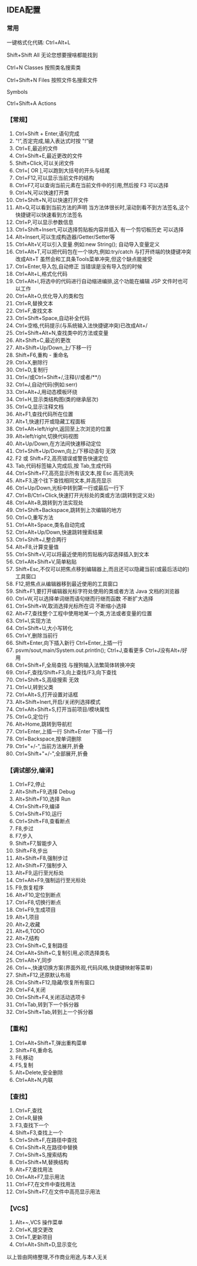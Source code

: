 ## IDEA配置

### 常用
一键格式化代碼: Ctrl+Alt+L

Shift+Shift All 无论您想要搜啥都能找到

Ctrl+N Classes 按照类名搜索类

Ctrl+Shift+N Files 按照文件名搜索文件

Symbols

Ctrl+Shift+A Actions

### 【常规】
1. Ctrl+Shift + Enter,语句完成
2. "!”,否定完成,输入表达式时按 "!”键
3. Ctrl+E,最近的文件
4. Ctrl+Shift+E,最近更改的文件
5. Shift+Click,可以关闭文件
6. Ctrl+[ OR ],可以跑到大括号的开头与结尾
7. Ctrl+F12,可以显示当前文件的结构
8. Ctrl+F7,可以查询当前元素在当前文件中的引用,然后按 F3 可以选择
9. Ctrl+N,可以快速打开类
10. Ctrl+Shift+N,可以快速打开文件
11. Alt+Q,可以看到当前方法的声明 当方法体很长时,滚动到看不到方法签名,这个快捷键可以快速看到方法签名
12. Ctrl+P,可以显示参数信息
13. Ctrl+Shift+Insert,可以选择剪贴板内容并插入 有一个剪切板历史 可以选择
14. Alt+Insert,可以生成构造器/Getter/Setter等
15. Ctrl+Alt+V,可以引入变量.例如:new String();  自动导入变量定义
16. Ctrl+Alt+T,可以把代码包在一个块内,例如:try/catch 与打开终端的快捷键冲突 改成Alt+T 虽然会和工具条Tools菜单冲突,但这个缺点能接受
17. Ctrl+Enter,导入包,自动修正 当错误是没有导入包的时候
18. Ctrl+Alt+L,格式化代码
19. Ctrl+Alt+I,将选中的代码进行自动缩进编排,这个功能在编辑 JSP 文件时也可以工作
20. Ctrl+Alt+O,优化导入的类和包
21. Ctrl+R,替换文本
22. Ctrl+F,查找文本
23. Ctrl+Shift+Space,自动补全代码
24. Ctrl+空格,代码提示(与系统输入法快捷键冲突)已改成Alt+/
25. Ctrl+Shift+Alt+N,查找类中的方法或变量
26. Alt+Shift+C,最近的更改
27. Alt+Shift+Up/Down,上/下移一行
28. Shift+F6,重构 - 重命名
29. Ctrl+X,删除行
30. Ctrl+D,复制行
31. Ctrl+/或Ctrl+Shift+/,注释(//或者/**/)
32. Ctrl+J,自动代码(例如:serr)
33. Ctrl+Alt+J,用动态模板环绕
34. Ctrl+H,显示类结构图(类的继承层次)
35. Ctrl+Q,显示注释文档
36. Alt+F1,查找代码所在位置
37. Alt+1,快速打开或隐藏工程面板
38. Ctrl+Alt+left/right,返回至上次浏览的位置
39. Alt+left/right,切换代码视图
40. Alt+Up/Down,在方法间快速移动定位
41. Ctrl+Shift+Up/Down,向上/下移动语句 无效
42. F2 或 Shift+F2,高亮错误或警告快速定位
43. Tab,代码标签输入完成后,按 Tab,生成代码
44. Ctrl+Shift+F7,高亮显示所有该文本,按 Esc 高亮消失
45. Alt+F3,逐个往下查找相同文本,并高亮显示
46. Ctrl+Up/Down,光标中转到第一行或最后一行下
47. Ctrl+B/Ctrl+Click,快速打开光标处的类或方法(跳转到定义处)
48. Ctrl+Alt+B,跳转到方法实现处
49. Ctrl+Shift+Backspace,跳转到上次编辑的地方
50. Ctrl+O,重写方法
51. Ctrl+Alt+Space,类名自动完成
52. Ctrl+Alt+Up/Down,快速跳转搜索结果
53. Ctrl+Shift+J,整合两行
54. Alt+F8,计算变量值
55. Ctrl+Shift+V,可以将最近使用的剪贴板内容选择插入到文本
56. Ctrl+Alt+Shift+V,简单粘贴
57. Shift+Esc,不仅可以把焦点移到编辑器上,而且还可以隐藏当前(或最后活动的)工具窗口
58. F12,把焦点从编辑器移到最近使用的工具窗口
59. Shift+F1,要打开编辑器光标字符处使用的类或者方法 Java 文档的浏览器
60. Ctrl+W,可以选择单词继而语句继而行继而函数  不断扩大选择
61. Ctrl+Shift+W,取消选择光标所在词 不断缩小选择
62. Alt+F7,查找整个工程中使用地某一个类,方法或者变量的位置
63. Ctrl+I,实现方法
64. Ctrl+Shift+U,大小写转化
65. Ctrl+Y,删除当前行
66. Shift+Enter,向下插入新行 Ctrl+Enter,上插一行
67. psvm/sout,main/System.out.println(); Ctrl+J,查看更多 Ctrl+J没有Alt+/好用
68. Ctrl+Shift+F,全局查找 与搜狗输入法繁简体转换冲突
69. Ctrl+F,查找/Shift+F3,向上查找/F3,向下查找
70. Ctrl+Shift+S,高级搜索 无效
71. Ctrl+U,转到父类
72. Ctrl+Alt+S,打开设置对话框
73. Alt+Shift+Inert,开启/关闭列选择模式
74. Ctrl+Alt+Shift+S,打开当前项目/模块属性
75. Ctrl+G,定位行
76. Alt+Home,跳转到导航栏
77. Ctrl+Enter,上插一行 Shift+Enter 下插一行
78. Ctrl+Backspace,按单词删除
79. Ctrl+"+/-",当前方法展开,折叠
80. Ctrl+Shift+"+/-",全部展开,折叠


### 【调试部分,编译】
1. Ctrl+F2,停止
2. Alt+Shift+F9,选择 Debug
3. Alt+Shift+F10,选择 Run
4. Ctrl+Shift+F9,编译
5. Ctrl+Shift+F10,运行
6. Ctrl+Shift+F8,查看断点
7. F8,步过
8. F7,步入
9. Shift+F7,智能步入
10. Shift+F8,步出
11. Alt+Shift+F8,强制步过
12. Alt+Shift+F7,强制步入
13. Alt+F9,运行至光标处
14. Ctrl+Alt+F9,强制运行至光标处
15. F9,恢复程序
16. Alt+F10,定位到断点
17. Ctrl+F8,切换行断点
18. Ctrl+F9,生成项目
19. Alt+1,项目
20. Alt+2,收藏
21. Alt+6,TODO
22. Alt+7,结构
23. Ctrl+Shift+C,复制路径
24. Ctrl+Alt+Shift+C,复制引用,必须选择类名
25. Ctrl+Alt+Y,同步
26. Ctrl+~,快速切换方案(界面外观,代码风格,快捷键映射等菜单)
27. Shift+F12,还原默认布局
28. Ctrl+Shift+F12,隐藏/恢复所有窗口
29. Ctrl+F4,关闭
30. Ctrl+Shift+F4,关闭活动选项卡
31. Ctrl+Tab,转到下一个拆分器
32. Ctrl+Shift+Tab,转到上一个拆分器


### 【重构】
1. Ctrl+Alt+Shift+T,弹出重构菜单
2. Shift+F6,重命名
3. F6,移动
4. F5,复制
5. Alt+Delete,安全删除
6. Ctrl+Alt+N,内联


### 【查找】
1. Ctrl+F,查找
2. Ctrl+R,替换
3. F3,查找下一个
4. Shift+F3,查找上一个
5. Ctrl+Shift+F,在路径中查找
6. Ctrl+Shift+R,在路径中替换
7. Ctrl+Shift+S,搜索结构
8. Ctrl+Shift+M,替换结构
9. Alt+F7,查找用法
10. Ctrl+Alt+F7,显示用法
11. Ctrl+F7,在文件中查找用法
12. Ctrl+Shift+F7,在文件中高亮显示用法


### 【VCS】
1. Alt+~,VCS 操作菜单
2. Ctrl+K,提交更改
3. Ctrl+T,更新项目
4. Ctrl+Alt+Shift+D,显示变化


以上皆由网络整理,不作商业用途,与本人无关
